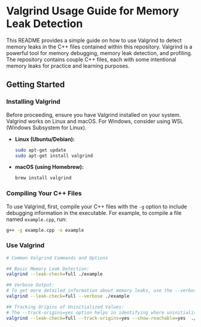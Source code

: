 # Valgrind Usage Guide for Memory Leak Detection

This README provides a simple guide on how to use Valgrind to detect memory leaks in the C++ files contained within this repository. 
Valgrind is a powerful tool for memory debugging, memory leak detection, and profiling. 
The repository contains couple C++ files, each with some intentional memory leaks for practice and learning purposes.

## Getting Started

### Installing Valgrind

Before proceeding, ensure you have Valgrind installed on your system. Valgrind works on Linux and macOS. For Windows, consider using WSL (Windows Subsystem for Linux).

- **Linux (Ubuntu/Debian):**
    ```bash
    sudo apt-get update
    sudo apt-get install valgrind
    ```

- **macOS (using Homebrew):**
    ```bash
    brew install valgrind
    ```

### Compiling Your C++ Files

To use Valgrind, first, compile your C++ files with the `-g` option to include debugging information in the executable. For example, to compile a file named `example.cpp`, run:

```bash
g++ -g example.cpp -o example
```

### Use Valgrind 
```bash
# Common Valgrind Commands and Options

## Basic Memory Leak Detection:
valgrind --leak-check=full ./example

## Verbose Output:
# To get more detailed information about memory leaks, use the --verbose option.
valgrind --leak-check=full --verbose ./example

## Tracking Origins of Uninitialized Values:
# The --track-origins=yes option helps in identifying where uninitialised values come from.
valgrind --leak-check=full --track-origins=yes --show-reachable=yes  ./example

```